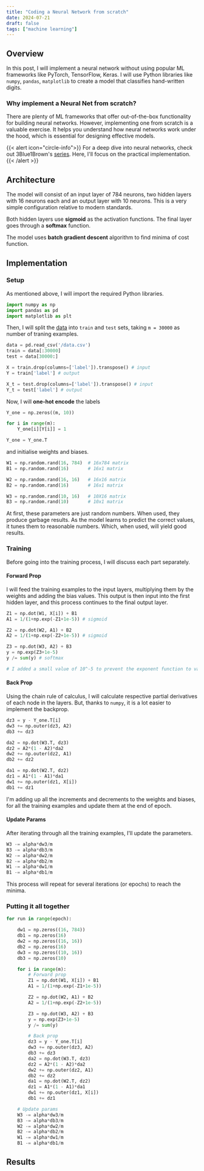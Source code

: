 ```yaml
---
title: "Coding a Neural Network from scratch"
date: 2024-07-21
draft: false
tags: ["machine learning"]
---
```


## Overview

In this post, I will implement a neural network without using popular ML frameworks like PyTorch, TensorFlow, Keras. I will use Python libraries like `numpy`, `pandas`, `matplotlib` to create a model that classifies hand-written digits.

### Why implement a Neural Net from scratch?

There are plenty of ML frameworks that offer out-of-the-box functionality for building neural networks. However, implementing one from scratch is a valuable exercise. It helps you understand how neural networks work under the hood, which is essential for designing effective models.

{{< alert icon="circle-info">}}
For a deep dive into neural networks, check out 3Blue1Brown's [series](https://www.3blue1brown.com/topics/neural-networks). Here, I'll focus on the practical implementation.
{{< /alert >}}

## Architecture

The model will consist of an input layer of 784 neurons, two hidden layers with 16 neurons each and an output layer with 10 neurons. This is a very simple configuration relative to modern standards.

Both hidden layers use **sigmoid** as the activation functions. The final layer goes through a **softmax** function.

The model uses **batch gradient descent** algorithm to find minima of cost function.

## Implementation

### Setup

As mentioned above, I will import the required Python libraries.

```py
import numpy as np
import pandas as pd
import matplotlib as plt
```

Then, I will split the [data](https://drive.google.com/file/d/1UcrPb8EZ6WFqm3xZV9saaWZnA6-doQPU/view?usp=sharing) into `train` and `test` sets, taking `m = 30000` as number of traning examples.

```py
data = pd.read_csv('/data.csv')
train = data[:30000]
test = data[30000:]

X = train.drop(columns=['label']).transpose() # input
Y = train['label'] # output

X_t = test.drop(columns=['label']).transpose() # input
Y_t = test['label'] # output
```

Now, I will **one-hot encode** the labels

```py
Y_one = np.zeros((m, 10))

for i in range(m):
    Y_one[i][Y[i]] = 1

Y_one = Y_one.T
```

and initialise weights and biases.

```py
W1 = np.random.rand(16, 784)  # 16x784 matrix
B1 = np.random.rand(16)       # 16x1 matrix

W2 = np.random.rand(16, 16)   # 16x16 matrix
B2 = np.random.rand(16)       # 16x1 matrix

W3 = np.random.rand(10, 16)   # 10X16 matrix
B3 = np.random.rand(10)       # 10x1 matrix
```

At first, these parameters are just random numbers. When used, they produce garbage results. As the model learns to predict the correct values, it tunes them to reasonable numbers. Which, when used, will yield good results.

<!-- And lastly, the hyperparameters.

```py
epoch = 500  # no. of iterations
alpha = 0.8  # learning rate
m = 30000    # no. of training examples
``` -->

### Training

Before going into the training process, I will discuss each part separately.

#### Forward Prop

I will feed the training examples to the input layers, multiplying them by the weights and adding the bias values. This output is then input into the first hidden layer, and this process continues to the final output layer.

```py
Z1 = np.dot(W1, X[i]) + B1
A1 = 1/(1+np.exp(-Z1+1e-5)) # sigmoid

Z2 = np.dot(W2, A1) + B2
A2 = 1/(1+np.exp(-Z2+1e-5)) # sigmoid

Z3 = np.dot(W3, A2) + B3
y = np.exp(Z3+1e-5)
y /= sum(y) # softmax

# I added a small value of 10^-5 to prevent the exponent function to vanish
```

#### Back Prop

Using the chain rule of calculus, I will calculate respective partial derivatives of each node in the layers. But, thanks to `numpy`, it is a lot easier to implement the backprop.

```py
dz3 = y - Y_one.T[i]
dw3 += np.outer(dz3, A2)
db3 += dz3

da2 = np.dot(W3.T, dz3)
dz2 = A2*(1 - A2)*da2
dw2 += np.outer(dz2, A1)
db2 += dz2

da1 = np.dot(W2.T, dz2)
dz1 = A1*(1 - A1)*da1
dw1 += np.outer(dz1, X[i])
db1 += dz1
```

I'm adding up all the increments and decrements to the weights and biases, for all the training examples and update them at the end of epoch.

#### Update Params

After iterating through all the training examples, I'll update the parameters.

```py
W3 -= alpha*dw3/m
B3 -= alpha*db3/m
W2 -= alpha*dw2/m
B2 -= alpha*db2/m
W1 -= alpha*dw1/m
B1 -= alpha*db1/m
```

This process will repeat for several iterations (or epochs) to reach the minima.

### Putting it all together

```py
for run in range(epoch):

    dw1 = np.zeros((16, 784))
    db1 = np.zeros(16)
    dw2 = np.zeros((16, 16))
    db2 = np.zeros(16)
    dw3 = np.zeros((10, 16))
    db3 = np.zeros(10)

    for i in range(m):
        # Forward prop
        Z1 = np.dot(W1, X[i]) + B1
        A1 = 1/(1+np.exp(-Z1+1e-5))

        Z2 = np.dot(W2, A1) + B2
        A2 = 1/(1+np.exp(-Z2+1e-5))

        Z3 = np.dot(W3, A2) + B3
        y = np.exp(Z3+1e-5)
        y /= sum(y)

        # Back prop
        dz3 = y - Y_one.T[i]
        dw3 += np.outer(dz3, A2)
        db3 += dz3
        da2 = np.dot(W3.T, dz3)
        dz2 = A2*(1 - A2)*da2
        dw2 += np.outer(dz2, A1)
        db2 += dz2
        da1 = np.dot(W2.T, dz2)
        dz1 = A1*(1 - A1)*da1
        dw1 += np.outer(dz1, X[i])
        db1 += dz1

    # Update params
    W3 -= alpha*dw3/m
    B3 -= alpha*db3/m
    W2 -= alpha*dw2/m
    B2 -= alpha*db2/m
    W1 -= alpha*dw1/m
    B1 -= alpha*db1/m
```

## Results
